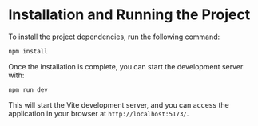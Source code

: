 # Installation and Running the Project

To install the project dependencies, run the following command:


```bash
npm install
```

Once the installation is complete, you can start the development server with:

```bash
npm run dev
```

This will start the Vite development server, and you can access the application in your browser at `http://localhost:5173/`.